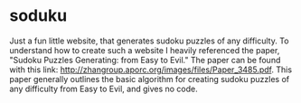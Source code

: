 # soduku
Just a fun little website, that generates sudoku puzzles of any difficulty. To understand how to create such a website I heavily referenced the paper, "Sudoku Puzzles Generating: from Easy to Evil." The paper can be found with this link: http://zhangroup.aporc.org/images/files/Paper_3485.pdf. This paper generally outlines the basic algorithm for creating sudoku puzzles of any difficulty from Easy to Evil, and gives no code. 

